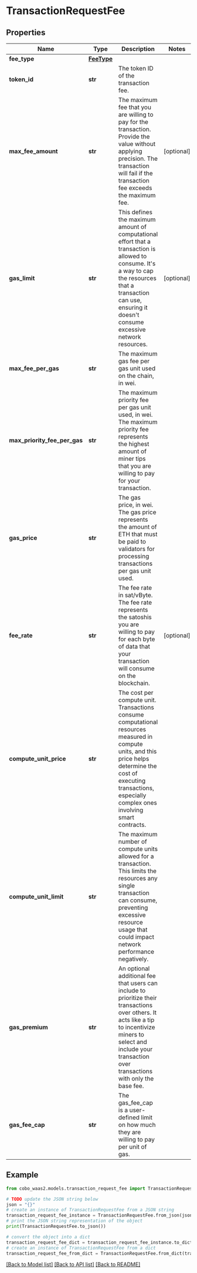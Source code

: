 # TransactionRequestFee


## Properties

Name | Type | Description | Notes
------------ | ------------- | ------------- | -------------
**fee_type** | [**FeeType**](FeeType.md) |  | 
**token_id** | **str** | The token ID of the transaction fee. | 
**max_fee_amount** | **str** | The maximum fee that you are willing to pay for the transaction. Provide the value without applying precision. The transaction will fail if the transaction fee exceeds the maximum fee. | [optional] 
**gas_limit** | **str** | This defines the maximum amount of computational effort that a transaction is allowed to consume. It&#39;s a way to cap the resources that a transaction can use, ensuring it doesn&#39;t consume excessive network resources. | [optional] 
**max_fee_per_gas** | **str** | The maximum gas fee per gas unit used on the chain, in wei. | 
**max_priority_fee_per_gas** | **str** | The maximum priority fee per gas unit used, in wei. The maximum priority fee represents the highest amount of miner tips that you are willing to pay for your transaction. | 
**gas_price** | **str** | The gas price, in wei. The gas price represents the amount of ETH that must be paid to validators for processing transactions per gas unit used. | 
**fee_rate** | **str** | The fee rate in sat/vByte. The fee rate represents the satoshis you are willing to pay for each byte of data that your transaction will consume on the blockchain. | [optional] 
**compute_unit_price** | **str** | The cost per compute unit. Transactions consume computational resources measured in compute units, and this price helps determine the cost of executing transactions, especially complex ones involving smart contracts. | 
**compute_unit_limit** | **str** | The maximum number of compute units allowed for a transaction. This limits the resources any single transaction can consume, preventing excessive resource usage that could impact network performance negatively. | 
**gas_premium** | **str** | An optional additional fee that users can include to prioritize their transactions over others. It acts like a tip to incentivize miners to select and include your transaction over transactions with only the base fee. | 
**gas_fee_cap** | **str** | The gas_fee_cap is a user-defined limit on how much they are willing to pay per unit of gas. | 

## Example

```python
from cobo_waas2.models.transaction_request_fee import TransactionRequestFee

# TODO update the JSON string below
json = "{}"
# create an instance of TransactionRequestFee from a JSON string
transaction_request_fee_instance = TransactionRequestFee.from_json(json)
# print the JSON string representation of the object
print(TransactionRequestFee.to_json())

# convert the object into a dict
transaction_request_fee_dict = transaction_request_fee_instance.to_dict()
# create an instance of TransactionRequestFee from a dict
transaction_request_fee_from_dict = TransactionRequestFee.from_dict(transaction_request_fee_dict)
```
[[Back to Model list]](../README.md#documentation-for-models) [[Back to API list]](../README.md#documentation-for-api-endpoints) [[Back to README]](../README.md)


